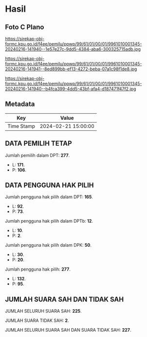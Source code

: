 # Hasil

## Foto C Plano

https://sirekap-obj-formc.kpu.go.id/f4ee/pemilu/ppwp/99/61/01/00/01/9961010001345-20240216-141940--1e57e27c-9dd5-4384-aba6-300325715adb.jpg

https://sirekap-obj-formc.kpu.go.id/f4ee/pemilu/ppwp/99/61/01/00/01/9961010001345-20240216-141941--8ed899bb-ef13-4272-beba-07a1c98f1de8.jpg

https://sirekap-obj-formc.kpu.go.id/f4ee/pemilu/ppwp/99/61/01/00/01/9961010001345-20240216-141940--b4fca399-4dd5-43bf-afa4-d187471f47f2.jpg


## Metadata

| Key        | Value               |
| ---------- | ------------------- |
| Time Stamp | 2024-02-21 15:00:00 |


## DATA PEMILIH TETAP

Jumlah pemilih dalam DPT: **277**.
 * L: **171**.
 * P: **106**.

## DATA PENGGUNA HAK PILIH

Jumlah pengguna hak pilih dalam DPT: **165**.
 * L: **92**.
 * P: **73**.

Jumlah pengguna hak pilih dalam DPTb: **12**.
 * L: **10**.
 * P: **2**.

Jumlah pengguna hak pilih dalam DPK: **50**.
 * L: **30**.
 * P: **20**.

Jumlah pengguna hak pilih: **277**.
 * L: **132**.
 * P: **95**.

## JUMLAH SUARA SAH DAN TIDAK SAH

JUMLAH SELURUH SUARA SAH: **225**.

JUMLAH SUARA TIDAK SAH: **2**.

JUMLAH SELURUH SUARA SAH DAN SUARA TIDAK SAH: **227**.


